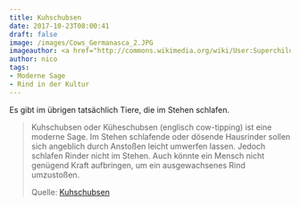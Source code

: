 ```yaml
---
title: Kuhschubsen
date: 2017-10-23T08:00:41
draft: false
image: /images/Cows_Germanasca_2.JPG
imageauthor: <a href="http://commons.wikimedia.org/wiki/User:Superchilum" title="User:Superchilum">Superchilum</a>
author: nico
tags:
- Moderne Sage
- Rind in der Kultur
---
```


Es gibt im übrigen tatsächlich Tiere, die im Stehen schlafen.

> Kuhschubsen oder Küheschubsen (englisch cow-tipping) ist eine moderne Sage. Im
> Stehen schlafende oder dösende Hausrinder sollen sich angeblich durch Anstoßen
> leicht umwerfen lassen. Jedoch schlafen Rinder nicht im Stehen. Auch könnte
> ein Mensch nicht genügend Kraft aufbringen, um ein ausgewachsenes Rind
> umzustoßen.
>
> Quelle: [Kuhschubsen](https://de.wikipedia.org/wiki/Kuhschubsen)

